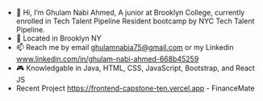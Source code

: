 - 👋 Hi, I’m Ghulam Nabi Ahmed, A junior at Brooklyn College, currently enrolled in Tech Talent Pipeline Resident bootcamp by NYC Tech Talent Pipeline.
- 🌱 Located in Brooklyn NY
- 📫 Reach me by email ghulamnabia75@gmail.com or my Linkedin www.linkedin.com/in/ghulam-nabi-ahmed-668b45259
- 🎮 Knowledgable in Java, HTML, CSS, JavaScript, Bootstrap, and React JS
- Recent Project https://frontend-capstone-ten.vercel.app - FinanceMate 

<!---
Hafiz6092/Hafiz6092 is a ✨ special ✨ repository because its `README.md` (this file) appears on your GitHub profile.
You can click the Preview link to take a look at your changes.
--->
